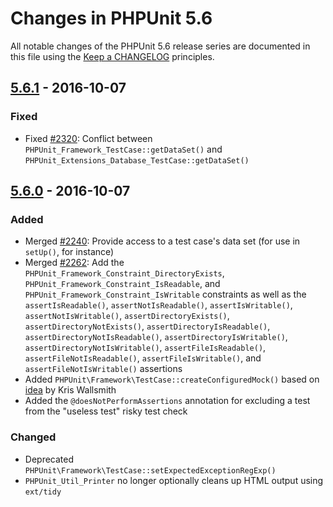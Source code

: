 # Changes in PHPUnit 5.6

All notable changes of the PHPUnit 5.6 release series are documented in this file using the [Keep a CHANGELOG](http://keepachangelog.com/) principles.

## [5.6.1] - 2016-10-07

### Fixed

* Fixed [#2320](https://github.com/sebastianbergmann/phpunit/issues/2320): Conflict between `PHPUnit_Framework_TestCase::getDataSet()` and `PHPUnit_Extensions_Database_TestCase::getDataSet()`

## [5.6.0] - 2016-10-07

### Added

* Merged [#2240](https://github.com/sebastianbergmann/phpunit/pull/2240): Provide access to a test case's data set (for use in `setUp()`, for instance)
* Merged [#2262](https://github.com/sebastianbergmann/phpunit/pull/2262): Add the `PHPUnit_Framework_Constraint_DirectoryExists`, `PHPUnit_Framework_Constraint_IsReadable`, and `PHPUnit_Framework_Constraint_IsWritable` constraints as well as the `assertIsReadable()`, `assertNotIsReadable()`, `assertIsWritable()`, `assertNotIsWritable()`, `assertDirectoryExists()`, `assertDirectoryNotExists()`, `assertDirectoryIsReadable()`, `assertDirectoryNotIsReadable()`, `assertDirectoryIsWritable()`, `assertDirectoryNotIsWritable()`, `assertFileIsReadable()`, `assertFileNotIsReadable()`, `assertFileIsWritable()`, and `assertFileNotIsWritable()` assertions
* Added `PHPUnit\Framework\TestCase::createConfiguredMock()` based on [idea](https://twitter.com/kriswallsmith/status/763550169090625536) by Kris Wallsmith
* Added the `@doesNotPerformAssertions` annotation for excluding a test from the "useless test" risky test check

### Changed

* Deprecated `PHPUnit\Framework\TestCase::setExpectedExceptionRegExp()`
* `PHPUnit_Util_Printer` no longer optionally cleans up HTML output using `ext/tidy`

[5.6.1]: https://github.com/sebastianbergmann/phpunit/compare/5.6.0...5.6.1
[5.6.0]: https://github.com/sebastianbergmann/phpunit/compare/5.5...5.6.0

